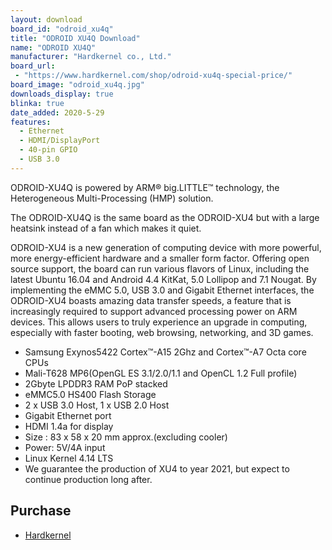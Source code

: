 ```yaml
---
layout: download
board_id: "odroid_xu4q"
title: "ODROID XU4Q Download"
name: "ODROID XU4Q"
manufacturer: "Hardkernel co., Ltd."
board_url:
 - "https://www.hardkernel.com/shop/odroid-xu4q-special-price/"
board_image: "odroid_xu4q.jpg"
downloads_display: true
blinka: true
date_added: 2020-5-29
features:
  - Ethernet
  - HDMI/DisplayPort
  - 40-pin GPIO
  - USB 3.0
---
```


ODROID-XU4Q
is powered by ARM® big.LITTLE™ technology, the Heterogeneous Multi-Processing (HMP) solution.

The ODROID-XU4Q is the same board as the ODROID-XU4 but with a large heatsink instead of a fan which makes it quiet.

ODROID-XU4 is a new generation of computing device with more powerful, more energy-efficient hardware and a smaller form factor. Offering open source support, the board can run various flavors of Linux, including the latest Ubuntu 16.04 and Android 4.4 KitKat, 5.0 Lollipop and 7.1 Nougat.
By implementing the eMMC 5.0, USB 3.0 and Gigabit Ethernet interfaces, the ODROID-XU4 boasts amazing data transfer speeds, a feature that is increasingly required to support advanced processing power on ARM devices.
This allows users to truly experience an upgrade in computing, especially with faster booting, web browsing, networking, and 3D games.

- Samsung Exynos5422 Cortex™-A15 2Ghz and Cortex™-A7 Octa core CPUs
- Mali-T628 MP6(OpenGL ES 3.1/2.0/1.1 and OpenCL 1.2 Full profile)
- 2Gbyte LPDDR3 RAM PoP stacked
- eMMC5.0 HS400 Flash Storage
- 2 x USB 3.0 Host, 1 x USB 2.0 Host
- Gigabit Ethernet port
- HDMI 1.4a for display
- Size : 83 x 58 x 20 mm approx.(excluding cooler)
- Power: 5V/4A input
- Linux Kernel 4.14 LTS
- We guarantee the production of XU4 to year 2021, but expect to continue production long after.

## Purchase
* [Hardkernel](https://www.hardkernel.com/shop/odroid-xu4-special-price/)
